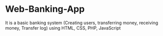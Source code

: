 # Web-Banking-App
It is a basic banking system (Creating users, transferring money, receiving money, Transfer log) using HTML, CSS, PHP, JavaScript
